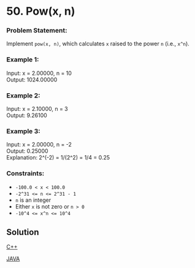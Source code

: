 # 50. Pow(x, n)

### Problem Statement:
Implement `pow(x, n)`, which calculates `x` raised to the power `n` (i.e., `x^n`).

### Example 1:

Input: x = 2.00000, n = 10  
Output: 1024.00000

### Example 2:

Input: x = 2.10000, n = 3  
Output: 9.26100

### Example 3:

Input: x = 2.00000, n = -2  
Output: 0.25000  
Explanation: 2^(-2) = 1/(2^2) = 1/4 = 0.25

### Constraints:
- `-100.0 < x < 100.0`
- `-2^31 <= n <= 2^31 - 1`
- `n` is an integer
- Either `x` is not zero or `n > 0`
- `-10^4 <= x^n <= 10^4`

## Solution
<a href = "https://github.com/infopkrajput/DSA/blob/4b057b2254820070415a8ab64abd64850c29eb6e/LeetCode/50.%20Pow(x%2C%20n)/Solution.cpp">C++</a>

<a href = "https://github.com/infopkrajput/DSA/blob/4b057b2254820070415a8ab64abd64850c29eb6e/LeetCode/50.%20Pow(x%2C%20n)/Solution.java">JAVA</a>
